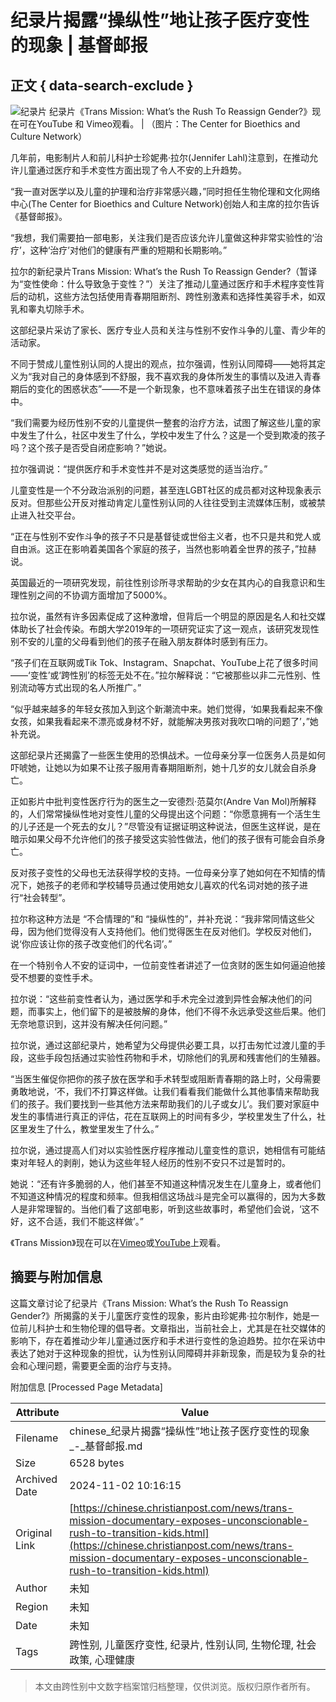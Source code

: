 # 纪录片揭露“操纵性”地让孩子医疗变性的现象 | 基督邮报

## 正文 { data-search-exclude }


![纪录片](https://cdn-chinese.christianpost.com/files/cache/image/1/43/14367_w_935_530.jpg)
纪录片《Trans Mission: What’s the Rush To Reassign Gender?》现在可在YouTube 和 Vimeo观看。 | （图片：The Center for Bioethics and Culture Network）

几年前，电影制片人和前儿科护士珍妮弗·拉尔(Jennifer Lahl)注意到，在推动允许儿童通过医疗和手术变性方面出现了令人不安的上升趋势。

“我一直对医学以及儿童的护理和治疗非常感兴趣，”同时担任生物伦理和文化网络中心(The Center for Bioethics and Culture Network)创始人和主席的拉尔告诉《基督邮报》。

“我想，我们需要拍一部电影，关注我们是否应该允许儿童做这种非常实验性的‘治疗’，这种‘治疗’对他们的健康有严重的短期和长期影响。”

拉尔的新纪录片Trans Mission: What’s the Rush To Reassign Gender?（暂译为“变性使命：什么导致急于变性？”）关注了推动儿童通过医疗和手术程序变性背后的动机，这些方法包括使用青春期阻断剂、跨性别激素和选择性美容手术，如双乳和睾丸切除手术。

这部纪录片采访了家长、医疗专业人员和关注与性别不安作斗争的儿童、青少年的活动家。

不同于赞成儿童性别认同的人提出的观点，拉尔强调，性别认同障碍——她将其定义为“我对自己的身体感到不舒服，我不喜欢我的身体所发生的事情以及进入青春期后的变化的困惑状态”——不是一个新现象，也不意味着孩子出生在错误的身体中。

“我们需要为经历性别不安的儿童提供一整套的治疗方法，试图了解这些儿童的家中发生了什么，社区中发生了什么，学校中发生了什么？这是一个受到欺凌的孩子吗？这个孩子是否受自闭症影响？”她说。

拉尔强调说：“提供医疗和手术变性并不是对这类感觉的适当治疗。”

儿童变性是一个不分政治派别的问题，甚至连LGBT社区的成员都对这种现象表示反对。但那些公开反对推动肯定儿童性别认同的人往往受到主流媒体压制，或被禁止进入社交平台。

“正在与性别不安作斗争的孩子不只是基督徒或世俗主义者，也不只是共和党人或自由派。这正在影响着美国各个家庭的孩子，当然也影响着全世界的孩子，”拉赫说。

英国最近的一项研究发现，前往性别诊所寻求帮助的少女在其内心的自我意识和生理性别之间的不协调方面增加了5000%。

拉尔说，虽然有许多因素促成了这种激增，但背后一个明显的原因是名人和社交媒体助长了社会传染。布朗大学2019年的一项研究证实了这一观点，该研究发现性别不安的儿童的父母看到他们的孩子在融入朋友群体时感到有压力。

“孩子们在互联网或Tik Tok、Instagram、Snapchat、YouTube上花了很多时间——‘变性’或‘跨性别’的标签无处不在。”拉尔解释说：“它被那些以非二元性别、性别流动等方式出现的名人所推广。”

“似乎越来越多的年轻女孩加入到这个新潮流中来。她们觉得，‘如果我看起来不像女孩，如果我看起来不漂亮或身材不好，就能解决男孩对我吹口哨的问题了’，”她补充说。

这部纪录片还揭露了一些医生使用的恐惧战术。一位母亲分享一位医务人员是如何吓唬她，让她以为如果不让孩子服用青春期阻断剂，她十几岁的女儿就会自杀身亡。

正如影片中批判变性医疗行为的医生之一安德烈·范莫尔(Andre Van Mol)所解释的，人们常常操纵性地对变性儿童的父母提出这个问题：“你愿意拥有一个活生生的儿子还是一个死去的女儿？”尽管没有证据证明这种说法，但医生这样说，是在暗示如果父母不允许他们的孩子接受这实验性做法，他们的孩子很有可能会自杀身亡。

反对孩子变性的父母也无法获得学校的支持。一位母亲分享了她如何在不知情的情况下，她孩子的老师和学校辅导员通过使用她女儿喜欢的代名词对她的孩子进行“社会转型”。

拉尔称这种方法是 “不合情理的”和 “操纵性的”，并补充说：“我非常同情这些父母，因为他们觉得没有人支持他们。他们觉得医生在反对他们。学校反对他们，说‘你应该让你的孩子改变他们的代名词’。”

在一个特别令人不安的证词中，一位前变性者讲述了一位贪财的医生如何逼迫他接受不想要的变性手术。

拉尔说：“这些前变性者认为，通过医学和手术完全过渡到异性会解决他们的问题，而事实上，他们留下的是被肢解的身体，他们不得不永远承受这些后果。他们无奈地意识到，这并没有解决任何问题。”

拉尔说，通过这部纪录片，她希望为父母提供必要工具，以打击匆忙过渡儿童的手段，这些手段包括通过实验性药物和手术，切除他们的乳房和残害他们的生殖器。

“当医生催促你把你的孩子放在医学和手术转型或阻断青春期的路上时，父母需要勇敢地说，‘不，我们不打算这样做。让我们看看我们能做什么其他事情来帮助我们的孩子。我们要找到一些其他方法来帮助我们的儿子或女儿’。我们要对家庭中发生的事情进行真正的评估，花在互联网上的时间有多少，学校里发生了什么，社区里发生了什么，教堂里发生了什么。”

拉尔说，通过提高人们对以实验性医疗程序推动儿童变性的意识，她相信有可能结束对年轻人的剥削，她认为这些年轻人经历的性别不安只不过是暂时的。

她说：“还有许多脆弱的人，他们甚至不知道这种情况发生在儿童身上，或者他们不知道这种情况的程度和频率。但我相信这场战斗是完全可以赢得的，因为大多数人是非常理智的。当他们看了这部电影，听到这些故事时，希望他们会说，‘这不好，这不合适，我们不能这样做’。”

《Trans Mission》现在可以在[Vimeo](https://vimeo.com/560079655)或[YouTube](https://www.youtube.com/watch?v=rUeqEoARKOA)上观看。

## 摘要与附加信息

<!-- tcd_abstract -->
这篇文章讨论了纪录片《Trans Mission: What’s the Rush To Reassign Gender?》所揭露的关于儿童医疗变性的现象，影片由珍妮弗·拉尔制作，她是一位前儿科护士和生物伦理的倡导者。文章指出，当前社会上，尤其是在社交媒体的影响下，存在着推动少年儿童通过医疗和手术进行变性的急迫趋势。拉尔在采访中表达了她对于这种现象的担忧，认为性别认同障碍并非新现象，而是较为复杂的社会和心理问题，需要更全面的治疗与支持。
<!-- tcd_abstract_end -->

附加信息 [Processed Page Metadata]

| Attribute       | Value                                  |
|-----------------|----------------------------------------|
| Filename        | chinese_纪录片揭露“操纵性”地让孩子医疗变性的现象_-_基督邮报.md                             |
| Size            | 6528 bytes                           |
| Archived Date   | 2024-11-02 10:16:15                             |
| Original Link   | [https://chinese.christianpost.com/news/trans-mission-documentary-exposes-unconscionable-rush-to-transition-kids.html](https://chinese.christianpost.com/news/trans-mission-documentary-exposes-unconscionable-rush-to-transition-kids.html)                       |
| Author          | 未知                               |
| Region          | 未知                               |
| Date            | 未知                                 |
| Tags            | 跨性别, 儿童医疗变性, 纪录片, 性别认同, 生物伦理, 社会政策, 心理健康                                 |
>
> 本文由跨性别中文数字档案馆归档整理，仅供浏览。版权归原作者所有。
>